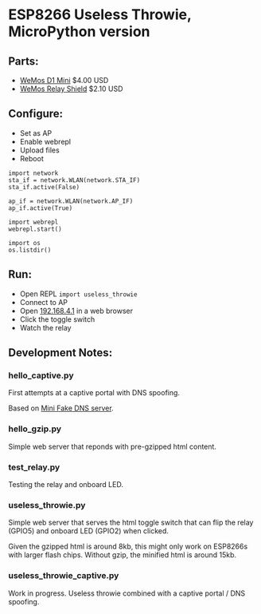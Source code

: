 # ESP8266 Useless Throwie, MicroPython version

## Parts:

* [WeMos D1 Mini](http://www.aliexpress.com/store/product/D1-mini-Mini-NodeMcu-4M-bytes-Lua-WIFI-Internet-of-Things-development-board-based-ESP8266/1331105_32529101036.html) $4.00 USD
* [WeMos Relay Shield](http://www.aliexpress.com/store/product/Relay-Shield-for-WeMos-D1-mini-button/1331105_32596395175.html) $2.10 USD

## Configure:

* Set as AP
* Enable webrepl
* Upload files
* Reboot

```
import network
sta_if = network.WLAN(network.STA_IF)
sta_if.active(False)

ap_if = network.WLAN(network.AP_IF)
ap_if.active(True)

import webrepl
webrepl.start()

import os
os.listdir()
```

## Run:

* Open REPL `import useless_throwie`
* Connect to AP
* Open [192.168.4.1](http://192.168.4.1) in a web browser
* Click the toggle switch
* Watch the relay

## Development Notes:

### hello_captive.py

First attempts at a captive portal with DNS spoofing.

Based on [Mini Fake DNS server](http://code.activestate.com/recipes/491264-mini-fake-dns-server/).

### hello_gzip.py

Simple web server that reponds with pre-gzipped html content.

### test_relay.py

Testing the relay and onboard LED.

### useless_throwie.py

Simple web server that serves the html toggle switch that can flip the relay (GPIO5) and onboard LED (GPIO2) when clicked.

Given the gzipped html is around 8kb, this might only work on ESP8266s with larger flash chips. Without gzip, the minified html is around 15kb.

### useless_throwie_captive.py

Work in progress. Useless throwie combined with a captive portal / DNS spoofing.

